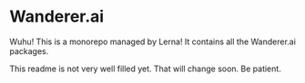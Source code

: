 # Wanderer.ai
Wuhu! This is a monorepo managed by Lerna! It contains all the Wanderer.ai packages.

This readme is not very well filled yet. That will change soon. Be patient.
